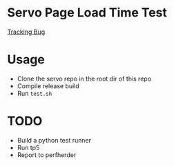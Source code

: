 Servo Page Load Time Test
==============

[Tracking Bug](https://github.com/servo/servo/issues/10452)

# Usage
* Clone the servo repo in the root dir of this repo
* Compile release build
* Run `test.sh`

# TODO
* Build a python test runner
* Run tp5
* Report to perfherder
